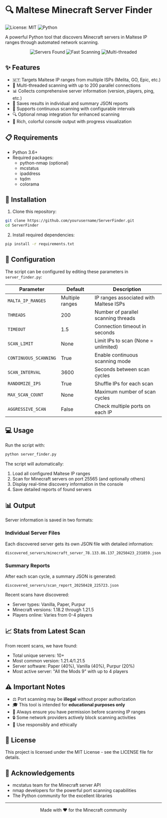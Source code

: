 # 🔍 Maltese Minecraft Server Finder

![License: MIT](https://img.shields.io/badge/License-MIT-blue.svg)
![Python](https://img.shields.io/badge/Python-3.6+-green.svg)

A powerful Python tool that discovers Minecraft servers in Maltese IP ranges through automated network scanning.

<p align="center">
  <img src="https://img.shields.io/badge/Discovered_Servers-10+-success" alt="Servers Found">
  <img src="https://img.shields.io/badge/Scanning_Speed-High-blue" alt="Fast Scanning">
  <img src="https://img.shields.io/badge/Multi_Threaded-200+-orange" alt="Multi-threaded">
</p>

## ✨ Features

- 🇲🇹 Targets Maltese IP ranges from multiple ISPs (Melita, GO, Epic, etc.)
- 🚀 Multi-threaded scanning with up to 200 parallel connections
- 📊 Collects comprehensive server information (version, players, ping, etc.)
- 💾 Saves results in individual and summary JSON reports
- 🔄 Supports continuous scanning with configurable intervals
- 🔍 Optional nmap integration for enhanced scanning
- 🌈 Rich, colorful console output with progress visualization

## 📋 Requirements

- Python 3.6+
- Required packages:
  - python-nmap (optional)
  - mcstatus
  - ipaddress
  - tqdm
  - colorama

## 🚀 Installation

1. Clone this repository:
```bash
git clone https://github.com/yourusername/ServerFinder.git
cd ServerFinder
```

2. Install required dependencies:
```bash
pip install -r requirements.txt
```

## 📝 Configuration

The script can be configured by editing these parameters in `server_finder.py`:

| Parameter | Default | Description |
|-----------|---------|-------------|
| `MALTA_IP_RANGES` | Multiple ranges | IP ranges associated with Maltese ISPs |
| `THREADS` | 200 | Number of parallel scanning threads |
| `TIMEOUT` | 1.5 | Connection timeout in seconds |
| `SCAN_LIMIT` | None | Limit IPs to scan (None = unlimited) |
| `CONTINUOUS_SCANNING` | True | Enable continuous scanning mode |
| `SCAN_INTERVAL` | 3600 | Seconds between scan cycles |
| `RANDOMIZE_IPS` | True | Shuffle IPs for each scan |
| `MAX_SCAN_COUNT` | None | Maximum number of scan cycles |
| `AGGRESSIVE_SCAN` | False | Check multiple ports on each IP |

## 💻 Usage

Run the script with:

```bash
python server_finder.py
```

The script will automatically:
1. Load all configured Maltese IP ranges
2. Scan for Minecraft servers on port 25565 (and optionally others)
3. Display real-time discovery information in the console
4. Save detailed reports of found servers

## 📊 Output

Server information is saved in two formats:

### Individual Server Files

Each discovered server gets its own JSON file with detailed information:
```
discovered_servers/minecraft_server_78.133.86.137_20250423_231059.json
```

### Summary Reports

After each scan cycle, a summary JSON is generated:
```
discovered_servers/scan_report_20250428_225723.json
```

Recent scans have discovered:
- Server types: Vanilla, Paper, Purpur
- Minecraft versions: 1.18.2 through 1.21.5
- Players online: Varies from 0-4 players

## 📈 Stats from Latest Scan

From recent scans, we have found:
- Total unique servers: 10+
- Most common version: 1.21.4/1.21.5
- Server software: Paper (40%), Vanilla (40%), Purpur (20%)
- Most active server: "All the Mods 9" with up to 4 players

## ⚠️ Important Notes

- ⚖️ Port scanning may be **illegal** without proper authorization
- 🎓 This tool is intended for **educational purposes only**
- 📝 Always ensure you have permission before scanning IP ranges
- 🔒 Some network providers actively block scanning activities
- 🚫 Use responsibly and ethically

## 📄 License

This project is licensed under the MIT License - see the LICENSE file for details.

## 🙏 Acknowledgements

- mcstatus team for the Minecraft server API
- nmap developers for the powerful port scanning capabilities
- The Python community for the excellent libraries

---

<p align="center">
  Made with ❤️ for the Minecraft community
</p>